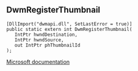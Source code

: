 ## DwmRegisterThumbnail

```
[DllImport("dwmapi.dll", SetLastError = true)]
public static extern int DwmRegisterThumbnail(
   IntPtr hwndDestination,
   IntPtr hwndSource,
   out IntPtr phThumbnailId
);
```

[Microsoft documentation](https://docs.microsoft.com/en-us/windows/win32/api/dwmapi/nf-dwmapi-dwmregisterthumbnail)
